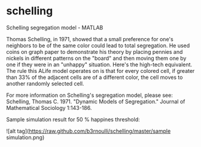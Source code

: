 # schelling
Schelling segregation model - MATLAB

Thomas Schelling, in 1971, showed that a small preference for one's neighbors to be of the same color could lead to total segregation. He used coins on graph paper to demonstrate his theory by placing pennies and nickels in different patterns on the "board" and then moving them one by one if they were in an "unhappy" situation. Here's the high-tech equivalent. The rule this ALife model operates on is that for every colored cell, if greater than 33% of the adjacent cells are of a different color, the cell moves to another randomly selected cell.

For more information on Schelling's segregation model, please see:
Schelling, Thomas C. 1971. "Dynamic Models of Segregation." Journal of Mathematical Sociology 1:143-186. 

Sample simulation result for 50 % happines threshold:

![alt tag](https://raw.github.com/b3rnoulli/schelling/master/sample simulation.png)

